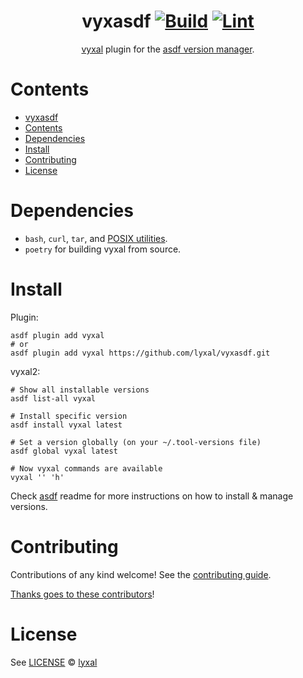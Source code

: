 <div align="center">

# vyxasdf [![Build](https://github.com/lyxal/vyxasdf/actions/workflows/build.yml/badge.svg)](https://github.com/lyxal/vyxasdf/actions/workflows/build.yml) [![Lint](https://github.com/lyxal/vyxasdf/actions/workflows/lint.yml/badge.svg)](https://github.com/lyxal/vyxasdf/actions/workflows/lint.yml)

[vyxal](https://github.com/vyxal/vyxal) plugin for the [asdf version manager](https://asdf-vm.com).

</div>

# Contents

- [vyxasdf  ](#vyxasdf--)
- [Contents](#contents)
- [Dependencies](#dependencies)
- [Install](#install)
- [Contributing](#contributing)
- [License](#license)

# Dependencies

- `bash`, `curl`, `tar`, and [POSIX utilities](https://pubs.opengroup.org/onlinepubs/9699919799/idx/utilities.html).
- `poetry` for building vyxal from source.


# Install

Plugin:

```shell
asdf plugin add vyxal
# or
asdf plugin add vyxal https://github.com/lyxal/vyxasdf.git
```

vyxal2:

```shell
# Show all installable versions
asdf list-all vyxal

# Install specific version
asdf install vyxal latest

# Set a version globally (on your ~/.tool-versions file)
asdf global vyxal latest

# Now vyxal commands are available
vyxal '' 'h'
```

Check [asdf](https://github.com/asdf-vm/asdf) readme for more instructions on how to
install & manage versions.

# Contributing

Contributions of any kind welcome! See the [contributing guide](contributing.md).

[Thanks goes to these contributors](https://github.com/lyxal/asdf-vyxal2/graphs/contributors)!

# License

See [LICENSE](LICENSE) © [lyxal](https://github.com/lyxal/)
